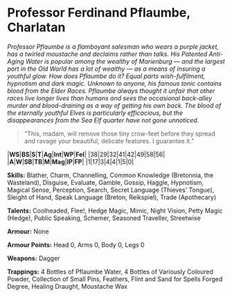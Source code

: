 # Professor Ferdinand Pflaumbe, Charlatan

_Professor Pflaumbe is a flamboyant salesman who wears a purple
jacket, has a twirled moustache and declaims rather than talks. His
Patented Anti-Aging Water is popular among the wealthy of
Marienburg — and the largest port in the Old World has a lot of
wealthy — as a means of insuring a youthful glow. How does
Pflaumbe do it? Equal parts wish-fulfilment, hypnotism and dark
magic. Unknown to anyone, his famous tonic contains blood from the
Elder Races. Pflaumbe always thought it unfair that other races live
longer lives than humans and sees the occasional back-alley murder
and blood-draining as a way of getting his own back. The blood of the
eternally youthful Elves is particularly efficacious, but the
disappearances from the Sea Elf quarter have not gone unnoticed._

> “This, madam, will remove those tiny crow-feet before they
spread and ravage your beautiful, delicate features. I guarantee it.”

|**WS**|**BS**|**S**|**T**|**Ag**|**Int**|**WP**|**Fel**|
|38|29|32|41|42|49|58|56|
|**A**|**W**|**SB**|**TB**|**M**|**Mag**|**IP**|**FP**|
|1|17|3|4|4|1|5|0|

**Skills:** Blather, Charm, Channelling, Common Knowledge (Bretonnia,
the Wasteland), Disguise, Evaluate, Gamble, Gossip, Haggle,
Hypnotism, Magical Sense, Perception, Search, Secret Language
(Thieves’ Tongue), Sleight of Hand, Speak Language (Breton,
Reikspiel), Trade (Apothecary)

**Talents:** Coolheaded, Flee!, Hedge Magic, Mimic, Night Vision, Petty
Magic (Hedge), Public Speaking, Schemer, Seasoned Traveller, Streetwise

**Armour:** None

**Armour Points:** Head 0, Arms 0, Body 0, Legs 0

**Weapons:** Dagger

**Trappings:** 4 Bottles of Pflaumbe Water, 4 Bottles of Variously
Coloured Powder, Collection of Small Pins, Feathers, Flint and Sand
for Spells Forged Degree, Healing Draught, Moustache Wax
